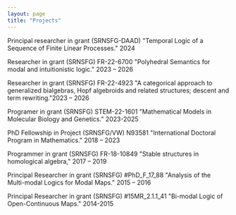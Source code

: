 ```yaml
---
layout: page
title: "Projects"
---
```


Principal researcher in grant (SRNSFG-DAAD) "Temporal Logic of a Sequence of Finite Linear Processes." 2024

Researcher in grant (SRNSFG) FR-22-6700 "Polyhedral Semantics for modal and intuitionistic logic." 2023 – 2026

Researcher in grant (SRNSFG) FR-22-4923 "A categorical approach to generalized bialgebras, Hopf algebroids and related structures; descent and term rewriting."2023 – 2026

Programer in grant (SRNSFG) STEM-22-1601 "Mathematical Models in Molecular Biology and Genetics." 2023-2025

PhD Fellowship in Project (SRNSFG/VW) N93581 "International Doctoral Program in Mathematics." 2018 – 2023

Programmer in grant (SRNSFG) FR-18-10849 "Stable structures in homological algebra," 2017 – 2019

Principal Researcher in grant (SRNSFG) #PhD_F_17_88 "Analysis of the Multi-modal Logics for Modal Maps." 2015 – 2016

Principal Researcher in grant (SRNSFG) #15MR_2.1.1_41 "Bi-modal Logic of Open-Continuous Maps." 2014-2015
